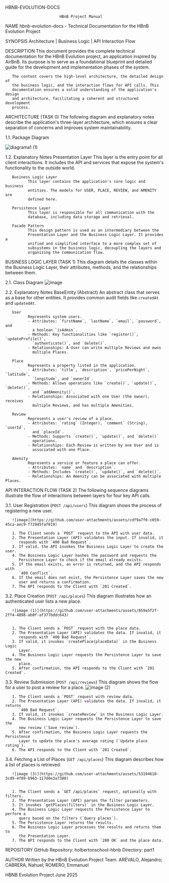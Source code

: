 HBNB-EVOLUTION-DOCS         
                            
                            HBnB Project Manual        

NAME
       hbnb-evolution-docs - Technical Documentation for the HBnB Evolution Project

SYNOPSIS
       Architecture | Business Logic | API Interaction Flow

DESCRIPTION
       This document provides the complete technical documentation for the HBnB
       Evolution project, an application inspired by AirBnB. Its purpose is to
       serve as a foundational blueprint and detailed guide for the development
       and implementation phases of the system.

       The content covers the high-level architecture, the detailed design of
       the business logic, and the interaction flows for API calls. This
       documentation ensures a solid understanding of the application's design
       and architecture, facilitating a coherent and structured development
       process.

ARCHITECTURE (TASK 0)
       The following diagram and explanatory notes describe the application's
       three-layer architecture, which ensures a clear separation of concerns
       and improves system maintainability.

   1.1. Package Diagram
   
   ![diagrama1 (1)](https://github.com/user-attachments/assets/01b2e99c-f9d5-4eca-b832-7ee140a96613)

   1.2. Explanatory Notes
       Presentation Layer
              This layer is the entry point for all client interactions. It
              includes the API and services that expose the system's
              functionality to the outside world.

       Business Logic Layer
              This layer contains the application's core logic and business
              entities. The models for USER, PLACE, REVIEW, and AMENITY are
              defined here.

       Persistence Layer
              This layer is responsible for all communication with the
              database, including data storage and retrieval.

       Facade Pattern
              This design pattern is used as an intermediary between the
              Presentation Layer and the Business Logic Layer. It provides a
              unified and simplified interface to a more complex set of
              subsystems in the business logic, decoupling the layers and
              organizing the communication flow.

BUSINESS LOGIC LAYER (TASK 1)
       This diagram details the classes within the Business Logic Layer, their
       attributes, methods, and the relationships between them.

   2.1. Class Diagram
   ![image](https://github.com/user-attachments/assets/9de34399-cb4c-4fe2-ae64-7d2c5cc84ab2)

   2.2. Explanatory Notes
       BaseEntity (Abstract)
              An abstract class that serves as a base for other entities. It
              provides common audit fields like `createdAt` and `updatedAt`.

       User
              Represents system users.
              - Attributes: `firstName`, `lastName`, `email`, `password`, and
                a boolean `isAdmin`.
              - Methods: Key functionalities like `register()`, `updateProfile()`,
                `authenticate()`, and `delete()`.
              - Relationships: A User can write multiple Reviews and owns
                multiple Places.

       Place
              Represents a property listed in the application.
              - Attributes: `title`, `description`, `pricePerNight`, `latitude`,
                `longitude`, and `ownerId`.
              - Methods: Allows operations like `create()`, `update()`, `delete()`,
                and `addAmenity()`.
              - Relationships: Associated with one User (the owner), receives
                multiple Reviews, and has multiple Amenities.

       Review
              Represents a user's review of a place.
              - Attributes: `rating` (Integer), `comment` (String), `userId`,
                and `placeId`.
              - Methods: Supports `create()`, `update()`, and `delete()`
                operations.
              - Relationships: Each Review is written by one User and is
                associated with one Place.

       Amenity
              Represents a service or feature a place can offer.
              - Attributes: `name` and `description`.
              - Methods: Includes `create()`, `update()`, and `delete()`.
              - Relationships: An Amenity can be associated with multiple Places.

API INTERACTION FLOW (TASK 2)
       The following sequence diagrams illustrate the flow of interactions
       between layers for four key API calls.

   3.1. User Registration (`POST /api/users`)
       This diagram shows the process of registering a new user.
       
       ![image](https://github.com/user-attachments/assets/cdf9a7f0-c059-45ca-aec9-f72945faf819)

       1. The Client sends a `POST` request to the API with user data.
       2. The Presentation Layer (API) validates the input. If invalid, it
          responds with `400 Bad Request`.
       3. If valid, the API invokes the Business Logic Layer to create the user.
       4. The Business Logic Layer hashes the password and requests the
          Persistence Layer to check if the email already exists.
       5. If the email exists, an error is returned, and the API responds with
          `409 Conflict`.
       6. If the email does not exist, the Persistence Layer saves the new
          user and returns a confirmation.
       7. The API responds to the Client with `201 Created`.

   3.2. Place Creation (`POST /api/places`)
       This diagram illustrates how an authenticated user lists a new place.
       
       ![image (1)](https://github.com/user-attachments/assets/859a5f2f-2ff4-4898-ab0f-af377bddc643)
       

       1. The Client sends a `POST` request with the place data.
       2. The Presentation Layer (API) validates the data. If invalid, it
          responds with `400 Bad Request`.
       3. If valid, it invokes `createPlace(placeData)` in the Business Logic
          Layer.
       4. The Business Logic Layer requests the Persistence Layer to save the new
          place.
       5. After confirmation, the API responds to the Client with `201 Created`.

   3.3. Review Submission (`POST /api/reviews`)
       This diagram shows the flow for a user to post a review for a place.
       ![image (2)](https://github.com/user-attachments/assets/c5bc2195-6c7b-4610-95d7-137d9fd8f6b7)
       

       1. The Client sends a `POST` request with review data.
       2. The Presentation Layer (API) validates the data. If invalid, it returns
          `400 Bad Request`.
       3. If valid, it invokes `createReview` in the Business Logic Layer.
       4. The Business Logic Layer requests the Persistence Layer to save the
          new review (`Save review`).
       5. After confirmation, the Business Logic Layer requests the Persistence
          Layer to update the place's average rating (`Update place rating`).
       6. The API responds to the Client with `201 Created`.

   3.4. Fetching a List of Places (`GET /api/places`)
       This diagram describes how a list of places is retrieved.
       
       ![image (3)](https://github.com/user-attachments/assets/53194610-3cd9-4f89-b963-117d0e3a7380)
       

       1. The Client sends a `GET /api/places` request, optionally with filters.
       2. The Presentation Layer (API) parses the filter parameters.
       3. It invokes `getPlaces(filters)` in the Business Logic Layer.
       4. The Business Logic Layer requests the Persistence Layer to perform a
          query based on the filters (`Query places`).
       5. The Persistence Layer returns the results.
       6. The Business Logic Layer processes the results and returns them to
          the Presentation Layer.
       7. The API responds to the Client with `200 OK` and the place data.

REPOSITORY
       GitHub Repository: holbertonschool-hbnb
       Directory:         part1

AUTHOR
       Written by the HBnB Evolution Project Team. ARÉVALO, Alejandro; CABRERA, Nahuel; ROMERO, Emmanuel

HBNB Evolution Project           June 2025
